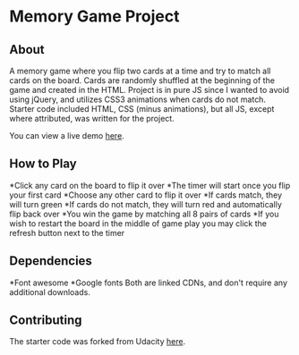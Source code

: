 # Memory Game Project

## About

A memory game where you flip two cards at a time and try to match all cards on the board. Cards are randomly shuffled at the beginning of the game and created in the HTML. Project is in pure JS since I wanted to avoid using jQuery, and utilizes CSS3 animations when cards do not match. Starter code included HTML, CSS (minus animations), but all JS, except where attributed, was written for the project.

You can view a live demo [here](http://apriorirainbows.com/public/fend-project-memory-game/).

## How to Play
*Click any card on the board to flip it over
*The timer will start once you flip your first card
*Choose any other card to flip it over
*If cards match, they will turn green
*If cards do not match, they will turn red and automatically flip back over
*You win the game by matching all 8 pairs of cards
*If you wish to restart the board in the middle of game play you may click the refresh button next to the timer

## Dependencies

*Font awesome
*Google fonts
Both are linked CDNs, and don't require any additional downloads.

## Contributing

The starter code was forked from Udacity [here](https://github.com/udacity/fend-project-memory-game).
